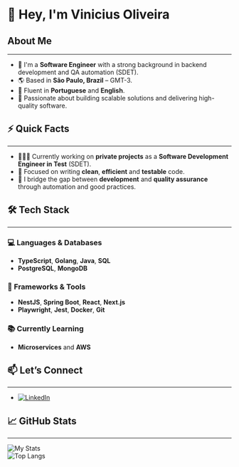 # 👋 Hey, I'm Vinicius Oliveira

## About Me
---

- 💼 I'm a **Software Engineer** with a strong background in backend development and QA automation (SDET).
- 🌎 Based in **São Paulo, Brazil** – GMT-3.
- 💬 Fluent in **Portuguese** and **English**.
- 🎯 Passionate about building scalable solutions and delivering high-quality software.

## ⚡ Quick Facts
---

- 👨🏻‍💻 Currently working on **private projects** as a **Software Development Engineer in Test** (SDET).
- 🚀 Focused on writing **clean**, **efficient** and **testable** code.
- 🧪 I bridge the gap between **development** and **quality assurance** through automation and good practices.

## 🛠 Tech Stack
---

### 💻 Languages & Databases
- **TypeScript**, **Golang**, **Java**, **SQL**
- **PostgreSQL**, **MongoDB**

### 🧰 Frameworks & Tools
- **NestJS**, **Spring Boot**, **React**, **Next.js**
- **Playwright**, **Jest**, **Docker**, **Git**

### 📚 Currently Learning
- **Microservices** and **AWS**

## 📫 Let’s Connect
---

- [![LinkedIn](https://img.shields.io/badge/LinkedIn-0077B5?style=for-the-badge&logo=linkedin&logoColor=white)](https://www.linkedin.com/in/vicevini/)

## 📈 GitHub Stats
---

![My Stats](https://github-readme-stats.vercel.app/api?username=vicevini&show_icons=true&hide_border=true&title_color=bc032b&icon_color=bc032b&text_color=ffffff&bg_color=0a192f&count_private=true&theme=dark)  
![Top Langs](https://github-readme-stats.vercel.app/api/top-langs/?username=vicevini&hide=html&layout=compact&theme=dark)
